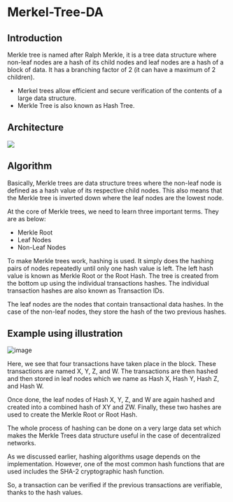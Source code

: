 # Merkel-Tree-DA
## Introduction
Merkle tree is named after Ralph Merkle, it is a tree data structure where non-leaf nodes are a hash of its child nodes and leaf nodes are a hash of a block of data. It has a branching factor of 2 (it can have a maximum of 2 children). 
-	Merkel trees allow efficient and secure verification of the contents of a large data structure.
-	Merkle Tree is also known as Hash Tree.

## Architecture
<img src="https://ik.imagekit.io/cl22iiharm/image_cOTfhd3xb.png?ik-sdk-version=javascript-1.4.3&updatedAt=1651082560519" >

## Algorithm
Basically, Merkle trees are data structure trees where the non-leaf node is defined as a hash value of its respective child nodes. This also means that the Merkle tree is inverted down where the leaf nodes are the lowest node. 

At the core of Merkle trees, we need to learn three important terms. They are as below:
* Merkle Root
* Leaf Nodes
* Non-Leaf Nodes

To make Merkle trees work, hashing is used. It simply does the hashing pairs of nodes repeatedly until only one hash value is left. The left hash value is known as Merkle Root or the Root Hash. The tree is created from the bottom up using the individual transactions hashes. The individual transaction hashes are also known as Transaction IDs. 

The leaf nodes are the nodes that contain transactional data hashes. In the case of the non-leaf nodes, they store the hash of the two previous hashes.

## Example using illustration
![image](https://user-images.githubusercontent.com/104256185/166100174-ad2bdb0d-7af4-4e13-990e-cb9fa809bbed.png)


Here, we see that four transactions have taken place in the block. These transactions are named X, Y, Z, and W. The transactions are then hashed and then stored in leaf nodes which we name as Hash X, Hash Y, Hash Z, and Hash W.

Once done, the leaf nodes of Hash X, Y, Z, and W are again hashed and created into a combined hash of XY and ZW. Finally, these two hashes are used to create the Merkle Root or Root Hash.

The whole process of hashing can be done on a very large data set which makes the Merkle Trees data structure useful in the case of decentralized networks.

As we discussed earlier, hashing algorithms usage depends on the implementation. However, one of the most common hash functions that are used includes the SHA-2 cryptographic hash function. 

So, a transaction can be verified if the previous transactions are verifiable, thanks to the hash values.
